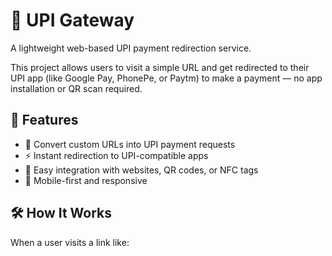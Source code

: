 # 💸 UPI Gateway

A lightweight web-based UPI payment redirection service.

This project allows users to visit a simple URL and get redirected to their UPI app (like Google Pay, PhonePe, or Paytm) to make a payment — no app installation or QR scan required.

## 🚀 Features

- 🔗 Convert custom URLs into UPI payment requests
- ⚡ Instant redirection to UPI-compatible apps
- 🧩 Easy integration with websites, QR codes, or NFC tags
- 📱 Mobile-first and responsive

## 🛠️ How It Works

When a user visits a link like:

